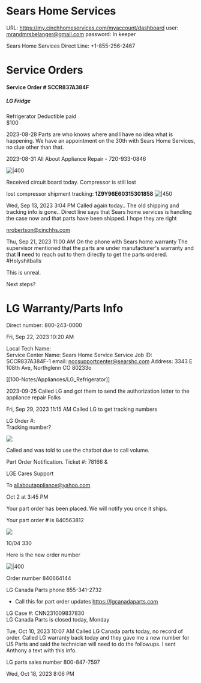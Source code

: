 #  Sears Home Services
URL:  https://my.cinchhomeservices.com/myaccount/dashboard
user: mrandmrsbelanger@gmail.com
password: In keeper


Sears Home Services
Direct Line:  +1-855-256-2467
# Service Orders
#### Service Order # SCCR837A384F
##### LG Fridge
Refrigerator
Deductible paid  
$100

2023-08-28 
Parts are who knows where and I have no idea what is happening. 
We have an appointment on the 30th with Sears Home Services, no clue other than that. 

2023-08-31 
All About Appliance Repair - 720-933-0846

![|400](attachment/2023-08-11-02.56.17.008.jpg)

Received circuit board today.  Compressor is still lost

lost compressor shipment tracking:   **1Z9Y96E60315301858**
![|450](attachment/Pasted%20image%2020230906123550.png)

Wed, Sep 13, 2023 3:04 PM
Called again today.. The old shipping and tracking info is gone.. Direct line says that Sears home services is handling the case now and that parts have been shipped.  I hope they are right

nrobertson@cinchhs.com

Thu, Sep 21, 2023 11:00 AM
On the phone with Sears home warranty
The supervisor mentioned that the parts are under manufacturer's warranty and that I**I** need to reach out to them directly to get the parts ordered. 
#Holyshitballs

This is unreal. 

Next steps? 

# LG Warranty/Parts Info
Direct number: 800-243-0000 

Fri, Sep 22, 2023 10:20 AM

Local Tech Name:  
Service Center Name:  Sears Home Service
Service Job ID:  SCCR837A384F-1
email:  nccsupportcenter@searshc.com
Address: 3343 E 108th Ave, Northglenn CO 80233o

[[100-Notes/Appliances/LG_Refrigerator]]

2023-09-25
Called LG and got them to send the authorization letter to the appliance repair Folks

Fri, Sep 29, 2023 11:15 AM
Called LG to get tracking numbers

LG Order #:   
Tracking number? 


![](https://lg-chatbot.com/web/us?locale=en_US)


Called and was told to use the chatbot due to call volume. 

Part Order Notification. Ticket #: 78166 &

LGE Cares Support

To allaboutappliance@yahoo.com

Oct 2 at 3:45 PM

Your part order has been placed. We will notify you once it ships.

Your part order # is 840563812

![](attachment/100-Notes/Sears%20Home%20Warranty/IMG-20231006085049011.jpeg)


10/04 330

Here is the new order number

![|400](attachment/100-Notes/Sears%20Home%20Warranty/IMG-20231006153347926.jpeg)


Order number 840664144


LG Canada Parts 
phone 855-341-2732
- Call this for part order updates
https://lgcanadaparts.com

LG Case #:   CNN231009837830  
LG Canada Parts is closed today, Monday


Tue, Oct 10, 2023 10:07 AM
Called LG Canada parts today, no record of order. 
Called LG warranty back today and they gave me a new number for US Parts and 
said the technician will need to do the followups. 
I sent Anthony a text with this info. 

LG parts sales number
800-847-7597

Wed, Oct 18, 2023 8:06 PM


